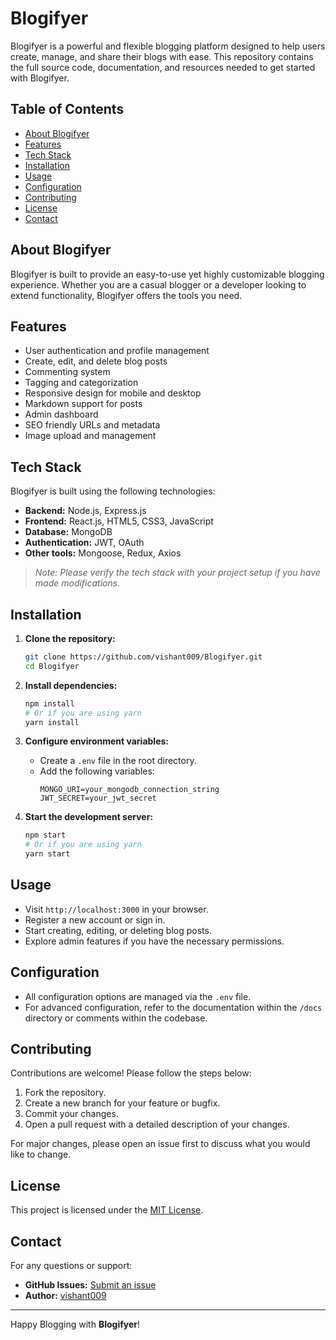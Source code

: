 # Blogifyer

Blogifyer is a powerful and flexible blogging platform designed to help users create, manage, and share their blogs with ease. This repository contains the full source code, documentation, and resources needed to get started with Blogifyer.

## Table of Contents

- [About Blogifyer](#about-blogifyer)
- [Features](#features)
- [Tech Stack](#tech-stack)
- [Installation](#installation)
- [Usage](#usage)
- [Configuration](#configuration)
- [Contributing](#contributing)
- [License](#license)
- [Contact](#contact)

## About Blogifyer

Blogifyer is built to provide an easy-to-use yet highly customizable blogging experience. Whether you are a casual blogger or a developer looking to extend functionality, Blogifyer offers the tools you need.

## Features

- User authentication and profile management
- Create, edit, and delete blog posts
- Commenting system
- Tagging and categorization
- Responsive design for mobile and desktop
- Markdown support for posts
- Admin dashboard
- SEO friendly URLs and metadata
- Image upload and management

## Tech Stack

Blogifyer is built using the following technologies:

- **Backend:** Node.js, Express.js
- **Frontend:** React.js, HTML5, CSS3, JavaScript
- **Database:** MongoDB
- **Authentication:** JWT, OAuth
- **Other tools:** Mongoose, Redux, Axios

> _Note: Please verify the tech stack with your project setup if you have made modifications._

## Installation

1. **Clone the repository:**
    ```bash
    git clone https://github.com/vishant009/Blogifyer.git
    cd Blogifyer
    ```

2. **Install dependencies:**
    ```bash
    npm install
    # Or if you are using yarn
    yarn install
    ```

3. **Configure environment variables:**
    - Create a `.env` file in the root directory.
    - Add the following variables:
      ```
      MONGO_URI=your_mongodb_connection_string
      JWT_SECRET=your_jwt_secret
      ```

4. **Start the development server:**
    ```bash
    npm start
    # Or if you are using yarn
    yarn start
    ```

## Usage

- Visit `http://localhost:3000` in your browser.
- Register a new account or sign in.
- Start creating, editing, or deleting blog posts.
- Explore admin features if you have the necessary permissions.

## Configuration

- All configuration options are managed via the `.env` file.
- For advanced configuration, refer to the documentation within the `/docs` directory or comments within the codebase.

## Contributing

Contributions are welcome! Please follow the steps below:

1. Fork the repository.
2. Create a new branch for your feature or bugfix.
3. Commit your changes.
4. Open a pull request with a detailed description of your changes.

For major changes, please open an issue first to discuss what you would like to change.

## License

This project is licensed under the [MIT License](LICENSE).

## Contact

For any questions or support:

- **GitHub Issues:** [Submit an issue](https://github.com/vishant009/Blogifyer/issues)
- **Author:** [vishant009](https://github.com/vishant009)

---

Happy Blogging with **Blogifyer**!
